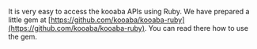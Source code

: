 It is very easy to access the kooaba APIs using Ruby. We have prepared a little gem at [https://github.com/kooaba/kooaba-ruby](https://github.com/kooaba/kooaba-ruby). You can read there how to use the gem.

